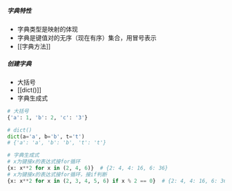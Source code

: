 ##### 字典特性
- 字典类型是映射的体现
- 字典是键值对的无序（现在有序）集合，用冒号表示
- [[字典方法]]
##### 创建字典
- 大括号
- [[dict()]]
- 字典生成式
```python
# 大括号
{'a': 1, 'b': 2, 'c': '3'}

# dict()
dict(a='a', b='b', t='t')
# {'a': 'a', 'b': 'b', 't': 't'}

# 字典生成式
# x为键接x的表达式接for循环
{x: x**2 for x in (2, 4, 6)}  # {2: 4, 4: 16, 6: 36}
# x为键接x的表达式接for循环，接if判断
{x: x**2 for x in (2, 3, 4, 5, 6) if x % 2 == 0}  # {2: 4, 4: 16, 6: 36}
```

